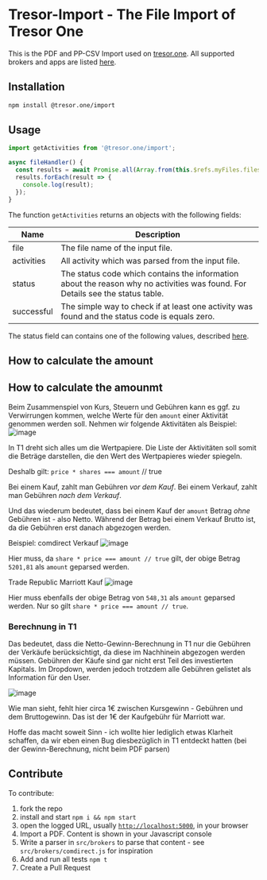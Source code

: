 # Tresor-Import - The File Import of Tresor One

This is the PDF and PP-CSV Import used on [tresor.one](https://tresor.one). All supported brokers and apps are listed [here](docs/implementations.md).

## Installation

```bash
npm install @tresor.one/import
```

## Usage

```js
import getActivities from '@tresor.one/import';

async fileHandler() {
  const results = await Promise.all(Array.from(this.$refs.myFiles.files).map(getActivities));
  results.forEach(result => {
    console.log(result);
  });
}
```

The function `getActivities` returns an objects with the following fields:

| Name       | Description                                                                                                                    |
| ---------- | ------------------------------------------------------------------------------------------------------------------------------ |
| file       | The file name of the input file.                                                                                               |
| activities | All activity which was parsed from the input file.                                                                             |
| status     | The status code which contains the information about the reason why no activities was found. For Details see the status table. |
| successful | The simple way to check if at least one activity was found and the status code is equals zero.                                 |

The status field can contains one of the following values, described [here](docs/status_code.md).

## How to calculate the amount

## How to calculate the amounmt

Beim Zusammenspiel von Kurs, Steuern und Gebühren kann es ggf. zu Verwirrungen kommen, welche Werte für den `amount` einer Aktivität genommen werden soll. Nehmen wir folgende Aktivitäten als Beispiel:
![image](https://user-images.githubusercontent.com/2399810/82758263-b5b79380-9de5-11ea-8f76-d9a266e8b3d7.png)

In T1 dreht sich alles um die Wertpapiere. Die Liste der Aktivitäten soll somit die Beträge darstellen, die den Wert des Wertpapieres wieder spiegeln.

Deshalb gilt:
`price * shares === amount` // true

Bei einem Kauf, zahlt man Gebühren _vor dem Kauf_.
Bei einem Verkauf, zahlt man Gebühren _nach dem Verkauf_.

Und das wiederum bedeutet, dass bei einem Kauf der `amount` Betrag _ohne_ Gebühren ist - also Netto. Während der Betrag bei einem Verkauf Brutto ist, da die Gebühren erst danach abgezogen werden.

Beispiel:
comdirect Verkauf
![image](https://user-images.githubusercontent.com/2399810/82758363-67ef5b00-9de6-11ea-8428-43d4c28a8279.png)

Hier muss, da `share * price === amount // true` gilt, der obige Betrag `5201,81` als `amount` geparsed werden.

Trade Republic Marriott Kauf
![image](https://user-images.githubusercontent.com/2399810/82758391-953c0900-9de6-11ea-82ea-c6e34fcd879b.png)

Hier muss ebenfalls der obige Betrag von `548,31` als `amount` geparsed werden. Nur so gilt `share * price === amount // true`.

### Berechnung in T1

Das bedeutet, dass die Netto-Gewinn-Berechnung in T1 nur die Gebühren der Verkäufe berücksichtigt, da diese im Nachhinein abgezogen werden müssen. Gebühren der Käufe sind gar nicht erst Teil des investierten Kapitals.
Im Dropdown, werden jedoch trotzdem alle Gebühren gelistet als Information für den User.

![image](https://user-images.githubusercontent.com/2399810/82758472-0976ac80-9de7-11ea-92a5-27d88afb2d31.png)

Wie man sieht, fehlt hier circa 1€ zwischen Kursgewinn - Gebühren und dem Bruttogewinn. Das ist der 1€ der Kaufgebühr für Marriott war.

Hoffe das macht soweit Sinn - ich wollte hier lediglich etwas Klarheit schaffen, da wir eben einen Bug diesbezüglich in T1 entdeckt hatten (bei der Gewinn-Berechnung, nicht beim PDF parsen)

## Contribute

To contribute:

1. fork the repo
2. install and start `npm i && npm start`
3. open the logged URL, usually [`http://localhost:5000`](http://localhost:5000), in your browser
4. Import a PDF. Content is shown in your Javascript console
5. Write a parser in `src/brokers` to parse that content - see `src/brokers/comdirect.js` for inspiration
6. Add and run all tests `npm t`
7. Create a Pull Request

